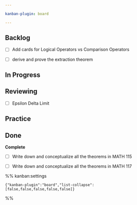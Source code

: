 ```yaml
---

kanban-plugin: board

---
```


## Backlog

- [ ] Add cards for Logical Operators vs Comparison Operators
- [ ] derive and prove the extraction theorem


## In Progress



## Reviewing

- [ ] Epsilon Delta Limit


## Practice



## Done

**Complete**
- [ ] Write down and conceptualize all the theorems in MATH 115
- [ ] Write down and conceptualize all the theorems in MATH 117




%% kanban:settings
```
{"kanban-plugin":"board","list-collapse":[false,false,false,false,false]}
```
%%